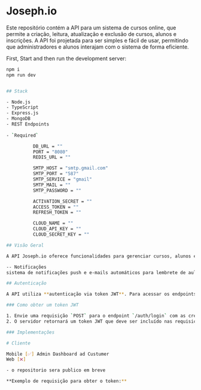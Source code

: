 # Joseph.io

Este repositório contém a API para um sistema de cursos online, que permite a criação, leitura, atualização e exclusão de cursos, alunos e inscrições. A API foi projetada para ser simples e fácil de usar, permitindo que administradores e alunos interajam com o sistema de forma eficiente.

First, Start and then run the development server:

```bash
npm i
npm run dev


## Stack

- Node.js
- TypeScript
- Express.js
- MongoDB
- REST Endpoints
  
- `Required`

          DB_URL = ""
          PORT = "8080"
          REDIS_URL = ""

          SMTP_HOST = "smtp.gmail.com"
          SMTP_PORT = "587"
          SMTP_SERVICE = "gmail"
          SMTP_MAIL = ""
          SMTP_PASSWORD = ""

          ACTIVATION_SECRET = ""
          ACCESS_TOKEN = ""
          REFRESH_TOKEN = ""

          CLOUD_NAME = ""
          CLOUD_API_KEY = ""
          CLOUD_SECRET_KEY = ""

## Visão Geral

A API Joseph.io oferece funcionalidades para gerenciar cursos, alunos e inscrições. Ela permite que administradores e alunos interajam com o sistema de forma programática, criando e gerenciando cursos, inscrevendo alunos, e permitindo que os alunos acompanhem seu progresso.

-- Notificações
sistema de notificações push e e-mails automáticos para lembrete de aulas.

## Autenticação

A API utiliza **autenticação via token JWT**. Para acessar os endpoints protegidos, você deve incluir o token JWT no cabeçalho da requisição.

### Como obter um token JWT

1. Envie uma requisição `POST` para o endpoint `/auth/login` com as credenciais do usuário.
2. O servidor retornará um token JWT que deve ser incluído nas requisições subsequentes.

### Implementações

# Cliente

Mobile [✅] Admin Dashboard ad Custumer
Web [❌]

- o repositorio sera publico em breve

**Exemplo de requisição para obter o token:**
